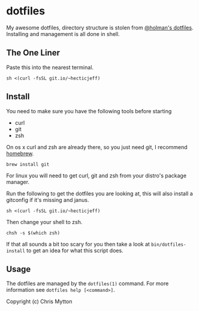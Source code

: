 dotfiles
========

My awesome dotfiles, directory structure is stolen from [@holman's
dotfiles](https://github.com/holman/dotfiles). Installing and management
is all done in shell.

## The One Liner

Paste this into the nearest terminal.

    sh <(curl -fsSL git.io/~hecticjeff)

## Install

You need to make sure you have the following tools before starting

* curl
* git
* zsh

On os x curl and zsh are already there, so you just need git, I
recommend [homebrew](https://github.com/mxcl/homebrew).

    brew install git

For linux you will need to get curl, git and zsh from your distro's
package manager.

Run the following to get the dotfiles you are looking at, this
will also install a gitconfig if it's missing and janus.

    sh <(curl -fsSL git.io/~hecticjeff)

Then change your shell to zsh.

    chsh -s $(which zsh)

If that all sounds a bit too scary for you then take a look at
`bin/dotfiles-install` to get an idea for what this script does.

## Usage

The dotfiles are managed by the `dotfiles(1)` command. For more
information see `dotfiles help [<command>]`.

Copyright (c) Chris Mytton
